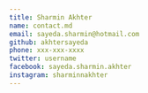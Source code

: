 ```yaml
---
title: Sharmin Akhter
name: contact.md
email: sayeda.sharmin@hotmail.com
github: akhtersayeda
phone: xxx-xxx-xxxx
twitter: username
facebook: sayeda.sharmin.akhter
instagram: sharminnakhter
---
```

